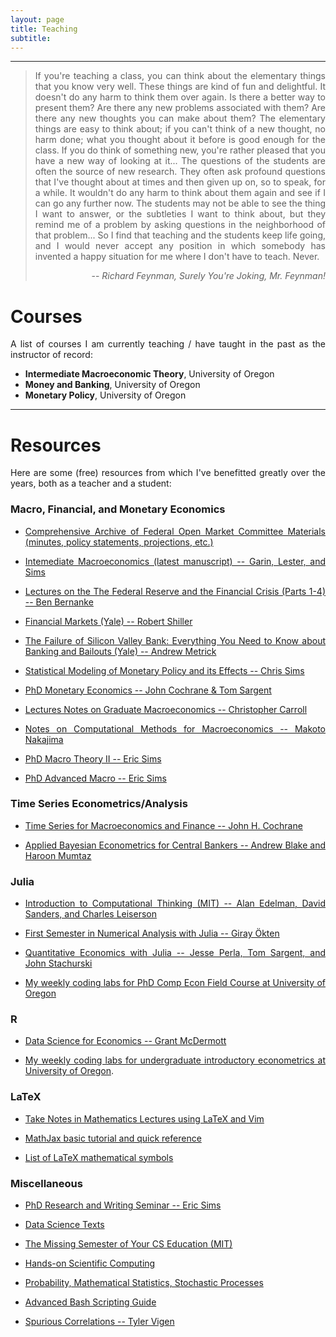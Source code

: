 ```yaml
---
layout: page
title: Teaching
subtitle: 
---
```

<style>body {text-align: justify}</style>
---

> If you're teaching a class, you can think about the elementary things that you know very well. These things are kind of fun and delightful. It doesn't do any harm to think them over again. Is there a better way to present them? Are there any new problems associated with them? Are there any new thoughts you can make about them? The elementary things are easy to think about; if you can't think of a new thought, no harm done; what you thought about it before is good enough for the class. If you do think of something new, you're rather pleased that you have a new way of looking at it... The questions of the students are often the source of new research. They often ask profound questions that I've thought about at times and then given up on, so to speak, for a while. It wouldn't do any harm to think about them again and see if I can go any further now. The students may not be able to see the thing I want to answer, or the subtleties I want to think about, but they remind me of a problem by asking questions in the neighborhood of that problem... So I find that teaching and the students keep life going, and I would never accept any position in which somebody has invented a happy situation for me where I don't have to teach. Never.
>
> <p style='text-align: right;'> -- <cite>Richard Feynman, <i>Surely You're Joking, Mr. Feynman!</i></cite> </p>

# <b>Courses</b>

A list of courses I am currently teaching / have taught in the past as the instructor of record:

- <b>Intermediate Macroeconomic Theory</b>, University of Oregon
- <b>Money and Banking</b>, University of Oregon
- <b>Monetary Policy</b>, University of Oregon

---
# <b>Resources</b>

Here are some (free) resources from which I've benefitted greatly over the years, both as a teacher and a student:

### <b>Macro, Financial, and Monetary Economics</b>

- [Comprehensive Archive of Federal Open Market Committee Materials (minutes, policy statements, projections, etc.)](https://www.federalreserve.gov/monetarypolicy/fomc_historical.htm)

- [Intemediate Macroeconomics (latest manuscript) -- Garin, Lester, and Sims](https://juliogarin.com/files/textbook/GLS_Intermediate_Macro.pdf)

- [Lectures on the The Federal Reserve and the Financial Crisis (Parts 1-4) -- Ben Bernanke](https://www.youtube.com/watch?v=E3fFg8XIS0k)

- [Financial Markets (Yale) -- Robert Shiller](https://www.youtube.com/playlist?list=PL8FB14A2200B87185)

- [The Failure of Silicon Valley Bank: Everything You Need to Know about Banking and Bailouts (Yale) -- Andrew Metrick](https://www.youtube.com/watch?v=E9V50YSNIbI)

- [Statistical Modeling of Monetary Policy and its Effects -- Chris Sims](https://www.youtube.com/watch?v=ipw7zPRa_TI&list=PLHQhFGpFT9WiU8pJNovZ2gHRiTGGzxM1E&index=18)
  
- [PhD Monetary Economics -- John Cochrane & Tom Sargent](https://www.johnhcochrane.com/monetary-economics-phd-course)

- [Lectures Notes on Graduate Macroeconomics -- Christopher Carroll](https://www.econ2.jhu.edu/people/ccarroll/public/lecturenotes/)

- [Notes on Computational Methods for Macroeconomics -- Makoto Nakajima](https://makotonakajima.github.io/comp/)

- [PhD Macro Theory II -- Eric Sims](https://www3.nd.edu/~esims1/grad_macro_17.html)

- [PhD Advanced Macro -- Eric Sims](https://www3.nd.edu/~esims1/adv_macro_2021.html)

### <b>Time Series Econometrics/Analysis</b>

- [Time Series for Macroeconomics and Finance -- John H. Cochrane](https://econ.lse.ac.uk/staff/wdenhaan/teach/cochrane.pdf)

- [Applied Bayesian Econometrics for Central Bankers -- Andrew Blake and Haroon Mumtaz](https://www.bankofengland.co.uk/ccbs/applied-bayesian-econometrics-for-central-bankers-updated-2017)

### <b>Julia</b>

- [Introduction to Computational Thinking (MIT) -- Alan Edelman, David Sanders, and Charles Leiserson](https://computationalthinking.mit.edu/Spring21/)

- [First Semester in Numerical Analysis with Julia -- Giray Ökten](https://open.umn.edu/opentextbooks/textbooks/710)

- [Quantitative Economics with Julia -- Jesse Perla, Tom Sargent, and John Stachurski](https://julia.quantecon.org/intro.html)

- [My weekly coding labs for PhD Comp Econ Field Course at University of Oregon](https://github.com/gionikola/spring2021_core_macro_lab)

### <b>R</b>

- [Data Science for Economics -- Grant McDermott](https://github.com/uo-ec607/lectures)

- [My weekly coding labs for undergraduate introductory econometrics at University of Oregon](https://github.com/emmettsaulnier/EC320s22).

### <b>LaTeX</b>
 
- [Take Notes in Mathematics Lectures using LaTeX and Vim](https://castel.dev/post/lecture-notes-1/)

- [MathJax basic tutorial and quick reference](https://math.meta.stackexchange.com/questions/5020/mathjax-basic-tutorial-and-quick-reference)

- [List of LaTeX mathematical symbols](https://oeis.org/wiki/List_of_LaTeX_mathematical_symbols#Set_and.2For_logic_notation)

### <b>Miscellaneous</b>

- [PhD Research and Writing Seminar -- Eric Sims](https://www3.nd.edu/~esims1/grad_writing.html)

- [Data Science Texts](https://datasciencetexts.com/homepage.html)

- [The Missing Semester of Your CS Education (MIT)](https://missing.csail.mit.edu/)

- [Hands-on Scientific Computing](https://handsonscicomp.readthedocs.io/en/latest/)

- [Probability, Mathematical Statistics, Stochastic Processes](http://www.randomservices.org/random/index.html)

- [Advanced Bash Scripting Guide](https://tldp.org/LDP/abs/html/)

- [Spurious Correlations -- Tyler Vigen](https://www.tylervigen.com/spurious-correlations)

